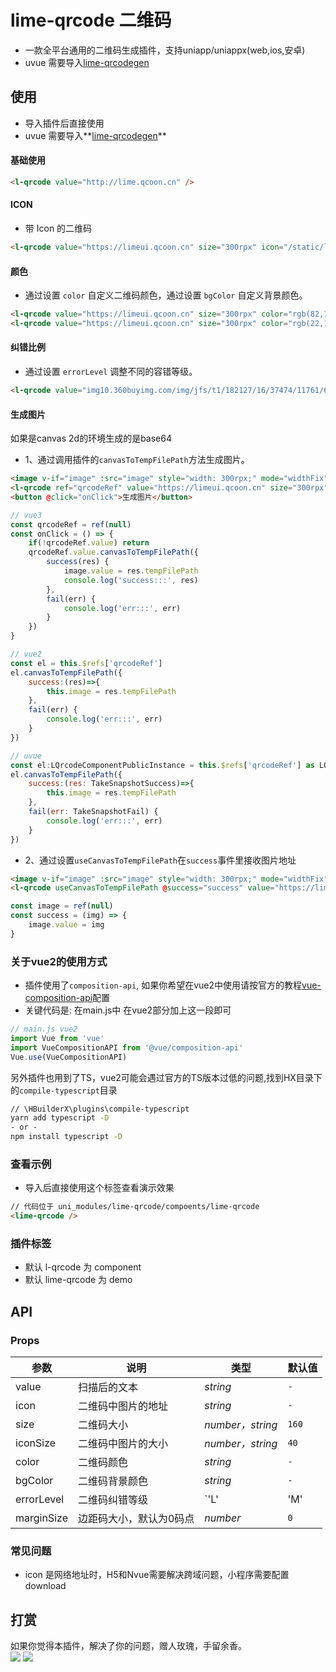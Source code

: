 # lime-qrcode 二维码
- 一款全平台通用的二维码生成插件，支持uniapp/uniappx(web,ios,安卓)
- uvue 需要导入[lime-qrcodegen](https://ext.dcloud.net.cn/plugin?id=15838)

## 使用
- 导入插件后直接使用
- uvue 需要导入**[lime-qrcodegen](https://ext.dcloud.net.cn/plugin?id=15838)**

#### 基础使用

```html
<l-qrcode value="http://lime.qcoon.cn" />
```


#### ICON
- 带 Icon 的二维码

```html
<l-qrcode value="https://limeui.qcoon.cn" size="300rpx" icon="/static/logo.png" iconSize="70rpx"></l-qrcode>
```

#### 颜色
- 通过设置 `color` 自定义二维码颜色，通过设置 `bgColor` 自定义背景颜色。

```html
<l-qrcode value="https://limeui.qcoon.cn" size="300rpx" color="rgb(82,196,26)"></l-qrcode>
<l-qrcode value="https://limeui.qcoon.cn" size="300rpx" color="rgb(22,119,255)" bgColor="rgb(245,245,245)"></l-qrcode>
```

#### 纠错比例
- 通过设置 `errorLevel` 调整不同的容错等级。

```html
<l-qrcode value="img10.360buyimg.com/img/jfs/t1/182127/16/37474/11761/64659c31F0cd84976/21f25b952f03a49a.jpg" size="300rpx" errorLevel="H"></l-qrcode>
```

#### 生成图片
如果是canvas 2d的环境生成的是base64
- 1、通过调用插件的`canvasToTempFilePath`方法生成图片。

```html
<image v-if="image" :src="image" style="width: 300rpx;" mode="widthFix"></image>
<l-qrcode ref="qrcodeRef" value="https://limeui.qcoon.cn" size="300rpx" icon="https://img10.360buyimg.com/img/jfs/t1/182127/16/37474/11761/64659c31F0cd84976/21f25b952f03a49a.jpg" iconSize="70rpx"></l-qrcode>
<button @click="onClick">生成图片</button>
```
```js
// vue3
const qrcodeRef = ref(null)
const onClick = () => {
	if(!qrcodeRef.value) return
	qrcodeRef.value.canvasToTempFilePath({
		success(res) {
			image.value = res.tempFilePath
			console.log('success:::', res)
		},
		fail(err) {
			console.log('err:::', err)
		}
	})
}

// vue2
const el = this.$refs['qrcodeRef'] 
el.canvasToTempFilePath({
	success:(res)=>{
		this.image = res.tempFilePath
	},
	fail(err) {
		console.log('err:::', err)
	}
})

// uvue
const el:LQrcodeComponentPublicInstance = this.$refs['qrcodeRef'] as LQrcodeComponentPublicInstance 
el.canvasToTempFilePath({
	success:(res: TakeSnapshotSuccess)=>{
		this.image = res.tempFilePath
	},
	fail(err: TakeSnapshotFail) {
		console.log('err:::', err)
	}
})
```

- 2、通过设置`useCanvasToTempFilePath`在`success`事件里接收图片地址

```html
<image v-if="image" :src="image" style="width: 300rpx;" mode="widthFix"></image>
<l-qrcode useCanvasToTempFilePath @success="success" value="https://limeui.qcoon.cn"></l-qrcode>
```
```js
const image = ref(null)
const success = (img) => {
	image.value = img
}
```

### 关于vue2的使用方式
- 插件使用了`composition-api`, 如果你希望在vue2中使用请按官方的教程[vue-composition-api](https://uniapp.dcloud.net.cn/tutorial/vue-composition-api.html)配置
- 关键代码是: 在main.js中 在vue2部分加上这一段即可

```js
// main.js vue2
import Vue from 'vue'
import VueCompositionAPI from '@vue/composition-api'
Vue.use(VueCompositionAPI)
```
另外插件也用到了TS，vue2可能会遇过官方的TS版本过低的问题,找到HX目录下的`compile-typescript`目录
```cmd
// \HBuilderX\plugins\compile-typescript
yarn add typescript -D
- or - 
npm install typescript -D
```

### 查看示例
- 导入后直接使用这个标签查看演示效果

```html
// 代码位于 uni_modules/lime-qrcode/compoents/lime-qrcode
<lime-qrcode />
```

### 插件标签
- 默认 l-qrcode 为 component
- 默认 lime-qrcode 为 demo



## API

### Props

| 参数                       | 说明                                                         | 类型             | 默认值       |
| --------------------------| ------------------------------------------------------------ | ---------------- | ------------ |
| value                     | 扫描后的文本                                       			| <em>string</em>  | `-`        |
| icon                      | 二维码中图片的地址                                              | <em>string</em>  | `-`        |
| size                      | 二维码大小                                                      | <em>number，string</em>  | `160`     |
| iconSize           		| 二维码中图片的大小                                                | <em>number，string</em>  | `40`      |
| color           	        | 二维码颜色                                                        | <em>string</em>  | `-`      |
| bgColor           	    | 二维码背景颜色          	                                      | <em>string</em>  | `-`  |
| errorLevel             	| 二维码纠错等级       					                         | `'L' | 'M' | 'Q' | 'H' ` | `M`  |
| marginSize             	| 边距码大小，默认为0码点      					                          | <em>number</em>  | `0`     |

### 常见问题
- icon 是网络地址时，H5和Nvue需要解决跨域问题，小程序需要配置download

## 打赏

如果你觉得本插件，解决了你的问题，赠人玫瑰，手留余香。  
![](https://testingcf.jsdelivr.net/gh/liangei/image@1.9/alipay.png)
![](https://testingcf.jsdelivr.net/gh/liangei/image@1.9/wpay.png)